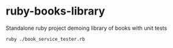 # ruby-books-library
Standalone ruby project demoing library of books with unit tests

`ruby ./book_service_tester.rb`
